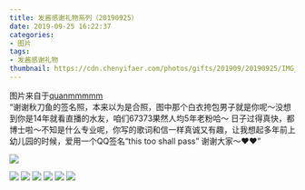 ```yaml
---
title: 发酱感谢礼物系列（20190925）
date: 2019-09-25 16:22:37
categories:
- 图片
tags:
- 发酱感谢礼物
thumbnail: https://cdn.chenyifaer.com/photos/gifts/201909/20190925/IMG_7343.JPG
---
```


图片来自于<a href="https://weibo.com/p/1005051720171447" target="_blank">quanmmmmm</a><br/> “谢谢秋刀鱼的签名照，本来以为是合照，图中那个白衣挎包男子就是你呢～没想到你是14年就看直播的水友，咱们67373果然人均5年老粉哈～  日子过得真快，都博士啦～不知是什么专业呢，你写的歌词和信一样真诚又有趣，让我想起多年前上幼儿园的时候，爱用一个QQ签名“this too shall pass” 谢谢大家～❤️❤️” 

![](https://cdn.chenyifaer.com/photos/gifts/201909/20190925/IMG_7343.JPG)

<!--more-->

![](https://cdn.chenyifaer.com/photos/gifts/201909/20190925/IMG_7344.JPG)
![](https://cdn.chenyifaer.com/photos/gifts/201909/20190925/IMG_7345.JPG)
![](https://cdn.chenyifaer.com/photos/gifts/201909/20190925/IMG_7346.JPG)
![](https://cdn.chenyifaer.com/photos/gifts/201909/20190925/IMG_7347.JPG)
![](https://cdn.chenyifaer.com/photos/gifts/201909/20190925/IMG_7348.JPG)
![](https://cdn.chenyifaer.com/photos/gifts/201909/20190925/IMG_7349.JPG)
